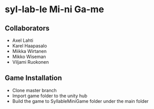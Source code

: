 # syl-lab-le Mi-ni Ga-me 

## Collaborators
- Axel Lahti
- Karel Haapasalo
- Miikka Wirtanen
- Mikko Wiseman
- Viljami Ruokonen

## Game Installation
- Clone master branch
- Import game folder to the unity hub
- Build the game to SyllableMiniGame folder under the main folder